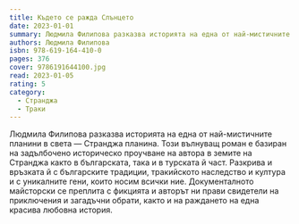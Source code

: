 ```yaml
---
title: Където се ражда Слънцето
date: 2023-01-01
summary: Людмила Филипова разказва историята на една от най-мистичните планини в света — Странджа планина.
authors: Людмила Филипова
isbn: 978-619-164-410-0
pages: 376
cover: 9786191644100.jpg
read: 2023-01-05
rating: 5
category:
  - Странджа
  - Траки
---
```

Людмила Филипова разказва историята на една от най-мистичните планини в света — Странджа планина. Този вълнуващ роман е базиран на задълбочено историческо проучване на автора в земите на Странджа както в българската, така и в турската й част. Разкрива и връзката й с българските традиции, тракийското наследство и култура и с уникалните гени, които носим всички ние. Документалното майсторски се преплита с фикцията и авторът ни прави свидетели на приключения и загадъчни обрати, както и на раждането на една красива любовна история.
